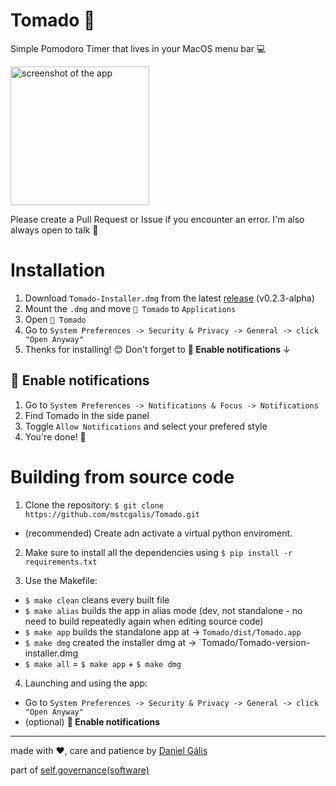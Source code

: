 # Tomado 🍅

Simple Pomodoro Timer that lives in your MacOS menu bar 💻

<img width="222" alt="screenshot of the app" src="https://user-images.githubusercontent.com/77400726/169261760-777aa046-c670-432d-8a31-c3e76d2590ed.png">

Please create a Pull Request or Issue if you encounter an error. I'm also always open to talk 🌱

# Installation

1. Download `Tomado-Installer.dmg` from the latest [release](https://github.com/mstcgalis/Tomado/releases/tag/v0.2.4-alpha) (v0.2.3-alpha)
2. Mount the `.dmg` and move `🍅 Tomado` to `Applications`
3. Open `🍅 Tomado`
4. Go to `System Preferences -> Security & Privacy -> General -> click "Open Anyway"`
5. Thenks for installing! 😊 Don't forget to **🔔 Enable notifications** ↓

## 🔔 Enable notifications

1. Go to `System Preferences -> Notifications & Focus -> Notifications`
2. Find Tomado in the side panel
3. Toggle `Allow Notifications` and select your prefered style
4. You're done! 🌸 

# Building from source code

1. Clone the repository: `$ git clone https://github.com/mstcgalis/Tomado.git`
- (recommended) Create adn activate a virtual python enviroment.
2. Make sure to install all the dependencies using `$ pip install -r requirements.txt`

3. Use the Makefile:
  - `$ make clean` cleans every built file
  - `$ make alias` builds the app in alias mode (dev, not standalone - no need to build repeatedly again when editing source code)
  - `$ make app` builds the standalone app at -> `Tomado/dist/Tomado.app`
  - `$ make dmg` created the installer dmg at -> `Tomado/Tomado-version-installer.dmg
  - `$ make all` = `$ make app` + `$ make dmg`

4. Launching and using the app:
  - Go to `System Preferences -> Security & Privacy -> General -> click "Open Anyway"`
  - (optional) **🔔 Enable notifications**

---

made with ❤️, care and patience by [Daniel Gális](https://www.are.na/daniel-galis)

part of [self.governance(software)](https://www.are.na/daniel-galis/self-governance)
